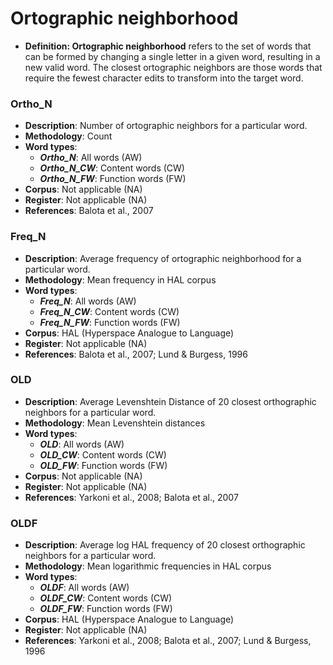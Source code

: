 # Ortographic neighborhood
- **Definition: Ortographic neighborhood** refers to the set of words that can be formed by changing a single letter in a given word, resulting in a new valid word. The closest ortographic neighbors are those words that require the fewest character edits to transform into the target word.

### Ortho_N
- **Description**: Number of ortographic neighbors for a particular word.
- **Methodology**: Count
- **Word types**:
    - ***Ortho_N***: All words (AW)
    - ***Ortho_N_CW***: Content words (CW)
    - ***Ortho_N_FW***: Function words (FW)
- **Corpus**: Not applicable (NA)
- **Register**: Not applicable (NA)
- **References**: Balota et al., 2007

### Freq_N
- **Description**: Average frequency of ortographic neighborhood for a particular word.
- **Methodology**: Mean frequency in HAL corpus
- **Word types**:
    - ***Freq_N***: All words (AW)
    - ***Freq_N_CW***: Content words (CW)
    - ***Freq_N_FW***: Function words (FW)
- **Corpus**: HAL (Hyperspace Analogue to Language)
- **Register**: Not applicable (NA)
- **References**: Balota et al., 2007; Lund & Burgess, 1996

### OLD
- **Description**: Average Levenshtein Distance of 20 closest orthographic neighbors for a particular word.
- **Methodology**: Mean Levenshtein distances
- **Word types**:
    - ***OLD***: All words (AW)
    - ***OLD_CW***: Content words (CW)
    - ***OLD_FW***: Function words (FW)
- **Corpus**: Not applicable (NA)
- **Register**: Not applicable (NA)
- **References**: Yarkoni et al., 2008; Balota et al., 2007


### OLDF
- **Description**: Average log HAL frequency of 20 closest orthographic neighbors for a particular word.
- **Methodology**: Mean logarithmic frequencies in HAL corpus
- **Word types**:
    - ***OLDF***: All words (AW)
    - ***OLDF_CW***: Content words (CW)
    - ***OLDF_FW***: Function words (FW)
- **Corpus**: HAL (Hyperspace Analogue to Language)
- **Register**: Not applicable (NA)
- **References**: Yarkoni et al., 2008; Balota et al., 2007; Lund & Burgess, 1996